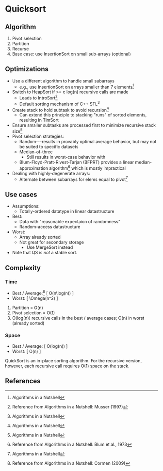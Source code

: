 # Quicksort

## Algorithm

1. Pivot selection
2. Partition
3. Recurse
4. Base case: use InsertionSort on small sub-arrays (optional)

## Optimizations

* Use a different algorithm to handle small subarrays
	* e.g., use InsertionSort on arrays smaller than 7 elements[^Nutshell]
* Switch to HeapSort if >= c log(n) recursive calls are made
	* Leads to IntroSort[^Musser]
	* Default sorting mechanism of C++ STL[^Nutshell]
* Create stack to hold subtask to avoid recursion[^Nutshell]
	* Can extend this principle to stacking "runs" of sorted elements, resulting in TimSort
* Ensure smaller subtasks are processed first to minimize recursive stack size[^Nutshell]
* Pivot selection strategies:
	* Random---results in provably optimal average behavior, but may not be suited to specific datasets
	* Median-of-three
		* Still results in worst-case behavior with 
	* Blum-Floyd-Pratt-Rivest-Tarjan (BFPRT) provides a linear median-approximation algorithm[^Blum] which is mostly impractical
* Dealing with highly-degenerate arrays:
	* Alternate between subarrays for elems equal to pivot[^Nutshell]

## Use cases

* Assumptions:
	* Totally-ordered datatype in linear datastructure
* Best:
	* Data with "reasonable expectaion of randomness"
	* Random-access datastructure
* Worst:
	* Array already sorted
	* Not great for secondary storage
		* Use MergeSort instead
* Note that QS is *not* a stable sort.

## Complexity

### Time

* Best / Average:[^Cormen]
\[ O(n\log(n)) \]
* Worst:
\[ \Omega(n^2) \]

1. Partition = O(n)
2. Pivot selection = O(1)
3. O(log(n)) recursive calls in the best / average cases; O(n) in worst (already sorted)

### Space

* Best / Average:
\[ O(log(n)) \]
* Worst: 
\[ O(n) \]

QuickSort is an in-place sorting algorithm.  For the recursive version, however, each recursive call requires O(1) space on the stack.

## References

[^Cormen]: Reference from Algorithms in a Nutshell: Cormen (2009)
[^Nutshell]: Algorithms in a Nutshell
[^Blum]: Reference from Algorithms in a Nutshell: Blum et al., 1973
[^Musser]: Reference from Algorithms in a Nutshell: Musser (1997)

